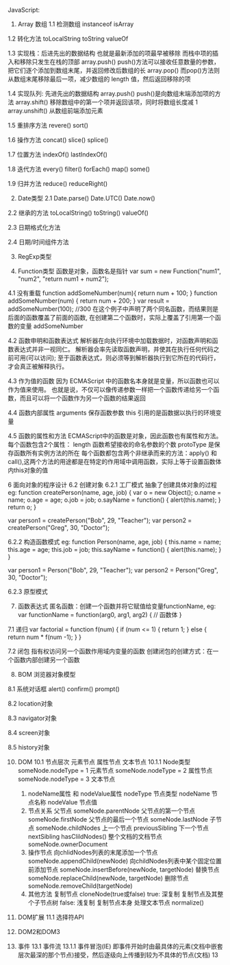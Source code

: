 JavaScript:
1. Array 数组
1.1 检测数组
instanceof  isArray

1.2 转化方法
toLocalString   toString    valueOf

1.3 实现栈：后进先出的数据结构   也就是最新添加的项最早被移除  而栈中项的插入和移除只发生在栈的顶部
array.push()        push()方法可以接收任意数量的参数，把它们逐个添加到数组末尾，并返回修改后数组的长
array.pop()         而pop()方法则从数组末尾移除最后一项，减少数组的 length 值，然后返回移除的项

1.4 实现队列: 先进先出的数据结构
array.push()        push()是向数组末端添加项的方法
array.shift()       移除数组中的第一个项并返回该项，同时将数组长度减 1
array.unshift()     从数组前端添加元素

1.5 重排序方法
revere()  sort()

1.6 操作方法
concat()  slice()  splice()

1.7 位置方法
indexOf()     lastIndexOf()

1.8 迭代方法
every()   filter()  forEach()   map()   some()

1.9 归并方法
reduce()  reduceRight()

2. Date类型
2.1 Date.parse()  Date.UTC()    Date.now()

2.2 继承的方法
toLocalString()   toString()    valueOf()

2.3 日期格式化方法

2.4 日期/时间组件方法

3. RegExp类型

4. Function类型
函数是对象，函数名是指针
var sum = new Function("num1", "num2", "return num1 + num2");

4.1 没有重载
function addSomeNumber(num){
        return num + 100;
}
function addSomeNumber(num) {
    return num + 200;
}
var result = addSomeNumber(100); //300
在这个例子中声明了两个同名函数，而结果则是后面的函数覆盖了前面的函数,
在创建第二个函数时，实际上覆盖了引用第一个函数的变量 addSomeNumber

4.2 函数申明和函数表达式
解析器在向执行环境中加载数据时，对函数声明和函数表达式并非一视同仁。
解析器会率先读取函数声明，并使其在执行任何代码之前可用(可以访问);
至于函数表达式，则必须等到解析器执行到它所在的代码行，才会真正被解释执行。

4.3 作为值的函数
因为 ECMAScript 中的函数名本身就是变量，所以函数也可以作为值来使用。
也就是说，不仅可以像传递参数一样把一个函数传递给另一个函数，而且可以将一个函数作为另一个函数的结果返回

4.4 函数内部属性
arguments   保存函数参数
this        引用的是函数据以执行的环境变量

4.5 函数的属性和方法
ECMAScript中的函数是对象，因此函数也有属性和方法。每个函数包含2个属性：
length      函数希望接收的命名参数的个数
protoType   是保存函数所有实例方法的所在
每个函数都包含两个非继承而来的方法：apply() 和 call(),这两个方法的用途都是在特定的作用域中调用函数，实际上等于设置函数体内this对象的值



   

6 面向对象的程序设计
6.2 创建对象
6.2.1 工厂模式 抽象了创建具体对象的过程
eg:
function createPerson(name, age, job) {
    var o = new Object();
    o.name = name;
    o.age = age;
    o.job = job;
    o.sayName = function() {
        alert(this.name);
    }
    return o;
}

var person1 = createPerson("Bob", 29, "Teacher");
var person2 = createPerson("Greg", 30, "Doctor");

6.2.2 构造函数模式
eg:
function Person(name, age, job) {
    this.name = name;
    this.age = age;
    this.job = job;
    this.sayName = function() {
        alert(this.name);
    }
}

var person1 = Person("Bob", 29, "Teacher");
var person2 = Person("Greg", 30, "Doctor");

6.2.3 原型模式



7. 函数表达式
匿名函数：创建一个函数并将它赋值给变量functionName,
eg:
var functionName = function(arg0, arg1, arg2) {
    // 函数体
}

7.1 递归
var factorial = function f(num) {
    if (num <= 1) {
        return 1;
    } else {
        return num * f(num -1);
    }
}

7.2 闭包
指有权访问另一个函数作用域内变量的函数
创建闭包的创建方式：在一个函数内部创建另一个函数


8. BOM
浏览器对象模型

8.1 系统对话框
alert()     confirm()   prompt()

8.2 location对象

8.3 navigator对象

8.4 screen对象

8.5 history对象


10. DOM
10.1 节点层次       元素节点    属性节点    文本节点
10.1.1 Node类型
someNode.nodeType = 1   元素节点
someNode.nodeType = 2   属性节点
someNode.nodeType = 3   文本节点
    1. nodeName属性 和 nodeValue属性
       nodeType    节点类型
       nodeName    节点名称
       nodeValue   节点值
    2. 节点关系
       父节点      someNode.parentNode
       父节点的第一个节点    someNode.firstNode
       父节点的最后一个节点  someNode.lastNode
       子节点      someNode.childNodes
       上一个节点   previousSibling
       下一个节点   nextSibling
       hasClildNodes()
       整个文档的文档节点    someNode.ownerDocument
    3. 操作节点
       向chlidNodes列表的末尾添加一个节点         someNode.appendChild(newNode)
       向childNodes列表中某个固定位置前添加节点    someNode.insertBefore(newNode, targetNode)
       替换节点         someNode.replaceChild(newNode, targetNode)
       删除节点         someNode.removeChild(targetNode)
    4. 其他方法
       复制节点  cloneNode(true或false)    true: 深复制 复制节点及其整个子节点树  false: 浅复制 复制节点本身
       处理文本节点  normalize()


11. DOM扩展
11.1 选择符API


12. DOM2和DOM3


13. 事件
13.1 事件流
13.1.1 事件冒泡(IE) 即事件开始时由最具体的元素(文档中嵌套层次最深的那个节点)接受，然后逐级向上传播到较为不具体的节点(文档)
13

